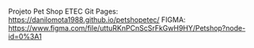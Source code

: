 Projeto Pet Shop ETEC 
Git Pages: https://danilomota1988.github.io/petshopetec/ 
FIGMA: https://www.figma.com/file/uttuRKnPCnScSrFkGwH9HY/Petshop?node-id=0%3A1

